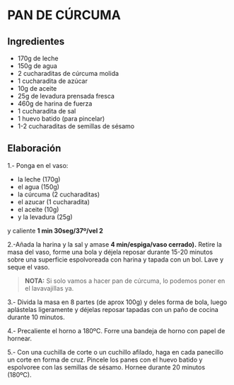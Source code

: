 PAN DE CÚRCUMA
================

Ingredientes
---------------

- 170g de leche
- 150g de agua
- 2 cucharaditas de cúrcuma molida
- 1 cucharadita de azúcar
- 10g de aceite
- 25g de levadura prensada fresca
- 460g de harina de fuerza
- 1 cucharadita de sal
- 1 huevo batido (para pincelar)
- 1-2 cucharaditas de semillas de sésamo

Elaboración
--------------
1.- Ponga en el vaso: 

- la leche (170g) 
- el agua (150g)
- la cúrcuma (2 cucharaditas)
- el azucar (1 cucharadita)
- el aceite (10g)
- y la levadura (25g)

y caliente **1 min 30seg/37º/vel 2**

2.-Añada la harina y la sal y amase **4 min/espiga/vaso cerrado).** Retire la masa del vaso, forme una bola y déjela reposar durante 15-20 minutos sobre una superficie espolvoreada con harina y tapada con un bol. Lave y seque el vaso.

> **NOTA:** Si solo vamos a hacer pan de cúrcuma, lo podemos poner en el lavavajillas ya.

 3.- Divida la masa en 8 partes (de aprox 100g) y deles forma de bola, luego aplástelas ligeramente y déjelas reposar tapadas con un paño de cocina durante 10 minutos.

4.- Precaliente el horno a 180ºC. Forre una bandeja de horno con papel de hornear.

5.- Con una cuchilla de corte o un cuchillo afilado, haga en cada panecillo un corte en forma de cruz. Pincele los panes con el huevo batido y espolvoree con las semillas de sésamo. Hornee durante 20 minutos (180ºC).
<!--stackedit_data:
eyJoaXN0b3J5IjpbLTE1MTA2NTUwNTMsNjc3MTE4MzQxLDczMD
k5ODExNl19
-->